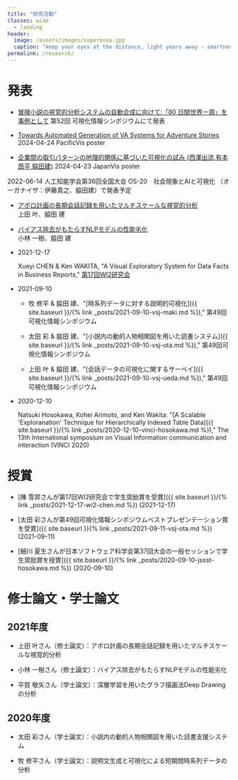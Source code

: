 ```yaml
---
title: "研究活動"
classes: wide
  - landing
header:
  image: /assets/images/supernova.jpg
  caption: "keep your eyes at the distance, light years away - smartnova"
permalink: /research/
---
```


# 発表

- [冒険小説の視覚的分析システムの自動合成に向けて:「80 日間世界一周」を事例として](/smartnova/research/2024-07-19-vsjs2024-80days/) 第52回 可視化情報シンポジウムにて発表

- [Towards Automated Generation of VA Systems for Adventure Stories](https://wakita.github.io/smartnova/research/2024-04-24-pvis2024-poster/) 2024-04-24 PacificVis poster

- [企業間の取引パターンの地理的関係に基づいた可視化の試み (西澤出流,有本昂平,脇田建)]() 2024-04-23 JapanVis poster

2022-06-14 人工知能学会第36回全国大会 OS-20　社会現象とAIと可視化 （オーガナイザ：伊藤貴之、脇田建）で発表予定

- [アポロ計画の長期会話記録を用いたマルチスケールな視覚的分析](https://confit.atlas.jp/guide/event/jsai2022/subject/1M5-OS-20c-03/tables?cryptoId=)<br/>上田 叶、脇田 建

- [バイアス除去がもたらすNLPモデルの性能劣化](https://confit.atlas.jp/guide/event/jsai2022/subject/1M5-OS-20c-04/tables?cryptoId=)<br/>小林 一樹、脇田 建

- 2021-12-17

    Xueyi CHEN & Ken WAKITA, "A Visual Exploratory System for Data Facts in Business Reports," [第17回WI2研究会](https://www.sigwi2.org/report-no17#fukuzatyo)

- 2021-09-10

    - 牧 修平 & 脇田 建、"[時系列データに対する説明的可視化]({{ site.baseurl }}/{% link _posts/2021-09-10-vsj-maki.md %})," 第49回可視化情報シンポジウム

    - 太田 彩 & 脇田 建、"[小説内の動的人物相関図を用いた読書システム]({{ site.baseurl }}/{% link _posts/2021-09-10-vsj-ota.md %})," 第49回可視化情報シンポジウム

    - 上田 叶 & 脇田 建、"[会話データの可視化に関するサーベイ]({{ site.baseurl }}/{% link _posts/2021-09-10-vsj-ueda.md %})," 第49回可視化情報シンポジウム

- 2020-12-10

    Natsuki Hosokawa, Kohei Arimoto, and Ken Wakita: "[A Scalable 'Exploranation' Technique for Hierarchically Indexed Table Data]({{ site.baseurl }}/{% link _posts/2020-12-10-vinci-hosokawa.md %})," The 13th International symposium on Visual Information communication and interaction (VINCI 2020)

## 


# 授賞

- [陳 雪羿さんが第17回WI2研究会で学生奨励賞を受賞]({{ site.baseurl }}/{% link _posts/2021-12-17-wi2-chen.md %}) (2021-12-17)

- [太田 彩さんが第49回可視化情報シンポジウムベストプレゼンテーション賞を受賞]({{ site.baseurl }}{% link _posts/2021-09-11-vsj-ota.md %}) (2021-09-11)

- [細川 夏生さんが日本ソフトウェア科学会第37回大会の一般セッションで学生奨励賞を授賞]({{ site.baseurl }}/{% link _posts/2020-09-10-jssst-hosokawa.md %}) (2020-09-10)


# 修士論文・学士論文

## 2021年度

- 上田 叶さん（修士論文）：アポロ計画の長期会話記録を用いたマルチスケールな視覚的分析

- 小林 一樹さん（修士論文）：バイアス除去がもたらすNLPモデルの性能劣化

- 平賀 敬矢さん（学士論文）：深層学習を用いたグラフ描画法Deep Drawingの分析

## 2020年度

- 太田 彩さん（学士論文）：小説内の動的人物相関図を用いた読書支援システム

- 牧 修平さん（学士論文）：説明文生成と可視化による短期間時系列データの分析
